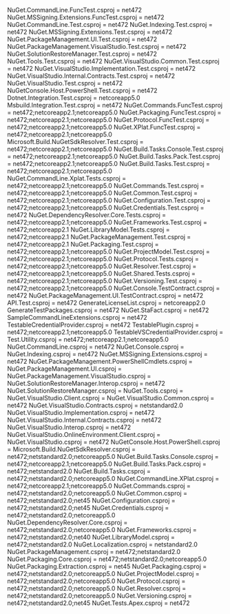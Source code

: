   NuGet.CommandLine.FuncTest.csproj = net472
  NuGet.MSSigning.Extensions.FuncTest.csproj = net472
  NuGet.CommandLine.Test.csproj = net472
  NuGet.Indexing.Test.csproj = net472
  NuGet.MSSigning.Extensions.Test.csproj = net472
  NuGet.PackageManagement.UI.Test.csproj = net472
  NuGet.PackageManagement.VisualStudio.Test.csproj = net472
  NuGet.SolutionRestoreManager.Test.csproj = net472
  NuGet.Tools.Test.csproj = net472
  NuGet.VisualStudio.Common.Test.csproj = net472
  NuGet.VisualStudio.Implementation.Test.csproj = net472
  NuGet.VisualStudio.Internal.Contracts.Test.csproj = net472
  NuGet.VisualStudio.Test.csproj = net472
  NuGetConsole.Host.PowerShell.Test.csproj = net472
  Dotnet.Integration.Test.csproj = netcoreapp5.0
  Msbuild.Integration.Test.csproj = net472
  NuGet.Commands.FuncTest.csproj = net472;netcoreapp2.1;netcoreapp5.0
  NuGet.Packaging.FuncTest.csproj = net472;netcoreapp2.1;netcoreapp5.0
  NuGet.Protocol.FuncTest.csproj = net472;netcoreapp2.1;netcoreapp5.0
  NuGet.XPlat.FuncTest.csproj = net472;netcoreapp2.1;netcoreapp5.0
  Microsoft.Build.NuGetSdkResolver.Test.csproj = net472;netcoreapp2.1;netcoreapp5.0
  NuGet.Build.Tasks.Console.Test.csproj = net472;netcoreapp2.1;netcoreapp5.0
  NuGet.Build.Tasks.Pack.Test.csproj = net472;netcoreapp2.1;netcoreapp5.0
  NuGet.Build.Tasks.Test.csproj = net472;netcoreapp2.1;netcoreapp5.0
  NuGet.CommandLine.Xplat.Tests.csproj = net472;netcoreapp2.1;netcoreapp5.0
  NuGet.Commands.Test.csproj = net472;netcoreapp2.1;netcoreapp5.0
  NuGet.Common.Test.csproj = net472;netcoreapp2.1;netcoreapp5.0
  NuGet.Configuration.Test.csproj = net472;netcoreapp2.1;netcoreapp5.0
  NuGet.Credentials.Test.csproj = net472
  NuGet.DependencyResolver.Core.Tests.csproj = net472;netcoreapp2.1;netcoreapp5.0
  NuGet.Frameworks.Test.csproj = net472;netcoreapp2.1
  NuGet.LibraryModel.Tests.csproj = net472;netcoreapp2.1
  NuGet.PackageManagement.Test.csproj = net472;netcoreapp2.1
  NuGet.Packaging.Test.csproj = net472;netcoreapp2.1;netcoreapp5.0
  NuGet.ProjectModel.Test.csproj = net472;netcoreapp2.1;netcoreapp5.0
  NuGet.Protocol.Tests.csproj = net472;netcoreapp2.1;netcoreapp5.0
  NuGet.Resolver.Test.csproj = net472;netcoreapp2.1;netcoreapp5.0
  NuGet.Shared.Tests.csproj = net472;netcoreapp2.1;netcoreapp5.0
  NuGet.Versioning.Test.csproj = net472;netcoreapp2.1;netcoreapp5.0
  NuGet.Console.TestContract.csproj = net472
  NuGet.PackageManagement.UI.TestContract.csproj = net472
  API.Test.csproj = net472
  GenerateLicenseList.csproj = netcoreapp2.0
  GenerateTestPackages.csproj = net472
  NuGet.StaFact.csproj = net472
  SampleCommandLineExtensions.csproj = net472
  TestableCredentialProvider.csproj = net472
  TestablePlugin.csproj = net472;netcoreapp2.1;netcoreapp5.0
  TestableVSCredentialProvider.csproj =
  Test.Utility.csproj = net472;netcoreapp2.1;netcoreapp5.0
  NuGet.CommandLine.csproj = net472
  NuGet.Console.csproj =
  NuGet.Indexing.csproj = net472
  NuGet.MSSigning.Extensions.csproj = net472
  NuGet.PackageManagement.PowerShellCmdlets.csproj =
  NuGet.PackageManagement.UI.csproj =
  NuGet.PackageManagement.VisualStudio.csproj =
  NuGet.SolutionRestoreManager.Interop.csproj = net472
  NuGet.SolutionRestoreManager.csproj =
  NuGet.Tools.csproj =
  NuGet.VisualStudio.Client.csproj =
  NuGet.VisualStudio.Common.csproj = net472
  NuGet.VisualStudio.Contracts.csproj = netstandard2.0
  NuGet.VisualStudio.Implementation.csproj = net472
  NuGet.VisualStudio.Internal.Contracts.csproj = net472
  NuGet.VisualStudio.Interop.csproj = net472
  NuGet.VisualStudio.OnlineEnvironment.Client.csproj =
  NuGet.VisualStudio.csproj = net472
  NuGetConsole.Host.PowerShell.csproj =
  Microsoft.Build.NuGetSdkResolver.csproj = net472;netstandard2.0;netcoreapp5.0
  NuGet.Build.Tasks.Console.csproj = net472;netcoreapp2.1;netcoreapp5.0
  NuGet.Build.Tasks.Pack.csproj = net472;netstandard2.0
  NuGet.Build.Tasks.csproj = net472;netstandard2.0;netcoreapp5.0
  NuGet.CommandLine.XPlat.csproj = net472;netcoreapp2.1;netcoreapp5.0
  NuGet.Commands.csproj = net472;netstandard2.0;netcoreapp5.0
  NuGet.Common.csproj = net472;netstandard2.0;net45
  NuGet.Configuration.csproj = net472;netstandard2.0;net45
  NuGet.Credentials.csproj = net472;netstandard2.0;netcoreapp5.0
  NuGet.DependencyResolver.Core.csproj = net472;netstandard2.0;netcoreapp5.0
  NuGet.Frameworks.csproj = net472;netstandard2.0;net40
  NuGet.LibraryModel.csproj = net472;netstandard2.0
  NuGet.Localization.csproj = netstandard2.0
  NuGet.PackageManagement.csproj = net472;netstandard2.0
  NuGet.Packaging.Core.csproj = net472;netstandard2.0;netcoreapp5.0
  NuGet.Packaging.Extraction.csproj = net45
  NuGet.Packaging.csproj = net472;netstandard2.0;netcoreapp5.0
  NuGet.ProjectModel.csproj = net472;netstandard2.0;netcoreapp5.0
  NuGet.Protocol.csproj = net472;netstandard2.0;netcoreapp5.0
  NuGet.Resolver.csproj = net472;netstandard2.0;netcoreapp5.0
  NuGet.Versioning.csproj = net472;netstandard2.0;net45
  NuGet.Tests.Apex.csproj = net472